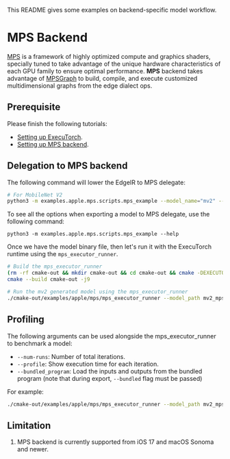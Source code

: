 This README gives some examples on backend-specific model workflow.

# MPS Backend

[MPS](https://developer.apple.com/documentation/metalperformanceshaders) is a framework of highly optimized compute and graphics shaders, specially tuned to take advantage of the unique hardware characteristics of each GPU family to ensure optimal performance.
**MPS** backend takes advantage of [MPSGraph](https://developer.apple.com/documentation/metalperformanceshadersgraph/mpsgraph?language=objc) to build, compile, and execute customized multidimensional graphs from the edge dialect ops.

## Prerequisite

Please finish the following tutorials:
- [Setting up ExecuTorch](https://pytorch.org/executorch/stable/getting-started-setup).
- [Setting up MPS backend](../../../backends/apple/mps/setup.md).

## Delegation to MPS backend

The following command will lower the EdgeIR to MPS delegate:

```bash
# For MobileNet V2
python3 -m examples.apple.mps.scripts.mps_example --model_name="mv2" --bundled
```
To see all the options when exporting a model to MPS delegate, use the following command:
```
python3 -m examples.apple.mps.scripts.mps_example --help
```

Once we have the model binary file, then let's run it with the ExecuTorch runtime using the `mps_executor_runner`.

```bash
# Build the mps_executor_runner
(rm -rf cmake-out && mkdir cmake-out && cd cmake-out && cmake -DEXECUTORCH_BUILD_MPS=1 -DBUCK2=/tmp/buck2 —trace .. && cd ..)
cmake --build cmake-out -j9

# Run the mv2 generated model using the mps_executor_runner
./cmake-out/examples/apple/mps/mps_executor_runner --model_path mv2_mps_bundled.pte --bundled_program
```

## Profiling

The following arguments can be used alongside the mps_executor_runner to benchmark a model:
- `--num-runs`: Number of total iterations.
- `--profile`: Show execution time for each iteration.
- `--bundled_program`: Load the inputs and outputs from the bundled program (note that during export, `--bundled` flag must be passed)

For example:
```bash
./cmake-out/examples/apple/mps/mps_executor_runner --model_path mv2_mps_bundled.pte --profile --num_runs 10
```

## Limitation

1. MPS backend is currently supported from iOS 17 and macOS Sonoma and newer.
